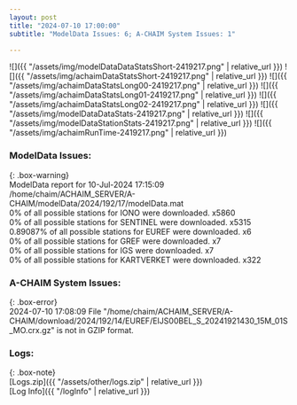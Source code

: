 ```yaml
---
layout: post
title: "2024-07-10 17:00:00"
subtitle: "ModelData Issues: 6; A-CHAIM System Issues: 1"

---
```


![]({{ "/assets/img/modelDataDataStatsShort-2419217.png" | relative_url }})
![]({{ "/assets/img/achaimDataStatsShort-2419217.png" | relative_url }})
![]({{ "/assets/img/achaimDataStatsLong00-2419217.png" | relative_url }})
![]({{ "/assets/img/achaimDataStatsLong01-2419217.png" | relative_url }})
![]({{ "/assets/img/achaimDataStatsLong02-2419217.png" | relative_url }})
![]({{ "/assets/img/modelDataDataStats-2419217.png" | relative_url }})
![]({{ "/assets/img/modelDataStationStats-2419217.png" | relative_url }})
![]({{ "/assets/img/achaimRunTime-2419217.png" | relative_url }})


### ModelData Issues:  
  
{: .box-warning}  
 ModelData report for 10-Jul-2024 17:15:09   
 /home/chaim/ACHAIM_SERVER/A-CHAIM/modelData/2024/192/17/modelData.mat   
 0% of all possible stations for IONO were downloaded. x5860   
 0% of all possible stations for SENTINEL were downloaded. x5315   
 0.89087% of all possible stations for EUREF were downloaded. x6   
 0% of all possible stations for GREF were downloaded. x7   
 0% of all possible stations for IGS were downloaded. x7   
 0% of all possible stations for KARTVERKET were downloaded. x322   
  
### A-CHAIM System Issues:  
  
{: .box-error}  
2024-07-10 17:08:09 File "/home/chaim/ACHAIM_SERVER/A-CHAIM/download/2024/192/14/EUREF/EIJS00BEL_S_20241921430_15M_01S_MO.crx.gz" is not in GZIP format.  

### Logs:  
  
{: .box-note}  
[Logs.zip]({{ "/assets/other/logs.zip" | relative_url }})  
[Log Info]({{ "/logInfo" | relative_url }})  
